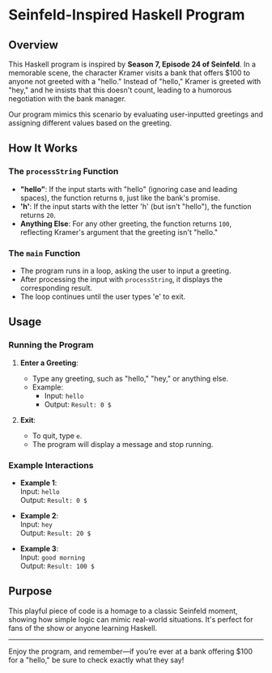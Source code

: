 # Seinfeld-Inspired Haskell Program

## Overview

This Haskell program is inspired by **Season 7, Episode 24 of Seinfeld**. In a memorable scene, the character Kramer visits a bank that offers $100 to anyone not greeted with a "hello." Instead of "hello," Kramer is greeted with "hey," and he insists that this doesn't count, leading to a humorous negotiation with the bank manager.

Our program mimics this scenario by evaluating user-inputted greetings and assigning different values based on the greeting.

## How It Works

### The `processString` Function

- **"hello"**: If the input starts with "hello" (ignoring case and leading spaces), the function returns `0`, just like the bank's promise.
- **'h'**: If the input starts with the letter 'h' (but isn't "hello"), the function returns `20`.
- **Anything Else**: For any other greeting, the function returns `100`, reflecting Kramer's argument that the greeting isn't "hello."

### The `main` Function

- The program runs in a loop, asking the user to input a greeting.
- After processing the input with `processString`, it displays the corresponding result.
- The loop continues until the user types 'e' to exit.

## Usage

### Running the Program

1. **Enter a Greeting**: 
   - Type any greeting, such as "hello," "hey," or anything else.
   - Example: 
     - Input: `hello`
     - Output: `Result: 0 $`

2. **Exit**:
   - To quit, type `e`.
   - The program will display a message and stop running.

### Example Interactions

- **Example 1**:  
  Input: `hello`  
  Output: `Result: 0 $`
  
- **Example 2**:  
  Input: `hey`  
  Output: `Result: 20 $`
  
- **Example 3**:  
  Input: `good morning`  
  Output: `Result: 100 $`

## Purpose

This playful piece of code is a homage to a classic Seinfeld moment, showing how simple logic can mimic real-world situations. It's perfect for fans of the show or anyone learning Haskell.

---

Enjoy the program, and remember—if you’re ever at a bank offering $100 for a "hello," be sure to check exactly what they say!
